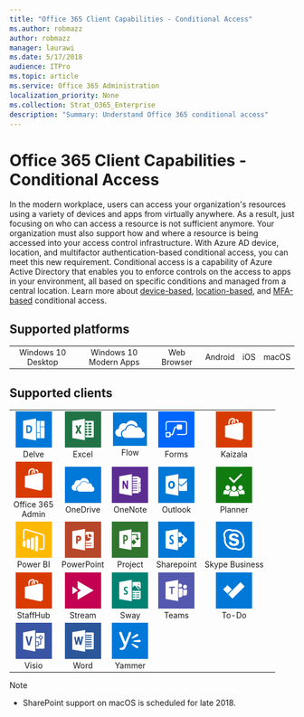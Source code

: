 ```yaml
---
title: "Office 365 Client Capabilities - Conditional Access"
ms.author: robmazz
author: robmazz
manager: laurawi
ms.date: 5/17/2018
audience: ITPro
ms.topic: article
ms.service: Office 365 Administration
localization_priority: None
ms.collection: Strat_O365_Enterprise
description: "Summary: Understand Office 365 conditional access"
---
```


# Office 365 Client Capabilities - Conditional Access

In the modern workplace, users can access your organization's resources using a variety of devices and apps from virtually anywhere. As a result, just focusing on who can access a resource is not sufficient anymore. Your organization must also support how and where a resource is being accessed into your access control infrastructure. With Azure AD device, location, and multifactor authentication-based conditional access, you can meet this new requirement. Conditional access is a capability of Azure Active Directory that enables you to enforce controls on the access to apps in your environment, all based on specific conditions and managed from a central location. Learn more about [device-based](https://docs.microsoft.com/azure/active-directory/active-directory-conditional-access-policy-connected-applications), [location-based](https://docs.microsoft.com/azure/active-directory/active-directory-conditional-access-locations), and [MFA-based](https://docs.microsoft.com/azure/active-directory/active-directory-conditional-access-conditions#users-and-groups) conditional access.

## Supported platforms

| | | | | | |
|:---:|:---:|:---:|:---:|:---:|:---:|
|Windows 10 Desktop | Windows 10 Modern Apps | Web Browser | Android | iOS | macOS


## Supported clients

| | | | | | |
|:---:|:---:|:---:|:---:|:---:|:---:|
| ![Delve icon](images/o365-delve-64x64.png) <br> Delve | ![Excel icon](images/o365-excel-64x64.png) <br> Excel | ![Flow icon](images/onedriveforbusiness_solid_60x60.png) <br> Flow | ![Forms icon](images/o365-flow-64x64.png) <br> Forms | ![Kaizala icon](images/o365-officestore-64x64.png) <br> Kaizala 
| ![Office 365 Admin icon](images/o365-officestore-64x64.png) <br> Office 365 <br> Admin | ![OneDrive for Business icon](images/o365-OneDrive-64x64.png) <br> OneDrive | ![OneNote icon](images/o365-OneNote-64x64.png) <br> OneNote | ![Outlook icon](images/o365-outlook-64x64.png) <br> Outlook | ![Planner icon](images/o365-planner-64x64.png) <br> Planner 
| ![PowerBI icon](images/o365-powerbi-64x64.png) <br> Power BI | ![PowerPoint icon](images/o365-powerpoint-64x64.png) <br> PowerPoint | ![Project icon](images/o365-project-64x64.png) <br> Project | ![SharePoint icon](images/o365-sharepoint-64x64.png) <br> Sharepoint | ![Skype for Business icon](images/o365-skypeforbusiness-64x64.png) <br> Skype Business 
| ![StaffHub icon](images/o365-officestore-64x64.png) <br> StaffHub | ![Stream icon](images/o365-stream-64x64.png) <br> Stream | ![Sway icon](images/o365-sway-64x64.png) <br> Sway | ![Teams icon](images/o365-teams-64x64.png) <br> Teams | ![To-Do icon](images/o365-todo-64x64.png) <br> To-Do 
| ![Visio icon](images/o365-visio-64x64.png) <br> Visio | ![Word icon](images/o365-word-64x64.png) <br> Word | ![Yammer icon](images/o365-yammer-64x64.png) <br> Yammer

> [!NOTE]
> - SharePoint support on macOS is scheduled for late 2018. 